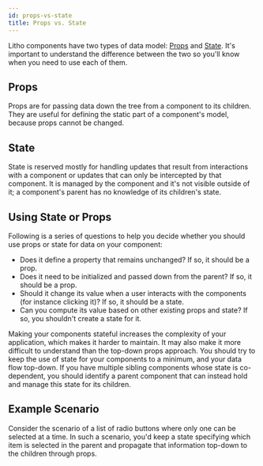 ```yaml
---
id: props-vs-state
title: Props vs. State
---
```


Litho components have two types of data model: [Props](../mainconcepts/passing-data-to-components/props.md) and [State](../mainconcepts/coordinate-state-actions/hoisting-state.md). It's important to understand the difference between the two so you'll know when you need to use each of them.

## Props

Props are for passing data down the tree from a component to its children. They are useful for defining the static part of a component's model, because props cannot be changed.

## State

State is reserved mostly for handling updates that result from interactions with a component or updates that can only be intercepted by that component. It is managed by the component and it's not visible outside of it; a component's parent has no knowledge of its children's state.


## Using State or Props

Following is a series of questions to help you decide whether you should use props or state for data on your component:

* Does it define a property that remains unchanged? If so, it should be a prop.
* Does it need to be initialized and passed down from the parent? If so, it should be a prop.
* Should it change its value when a user interacts with the components (for instance clicking it)? If so, it should be a state.
* Can you compute its value based on other existing props and state? If so, you shouldn't create a state for it.

Making your components stateful increases the complexity of your application, which makes it harder to maintain. It may also make it more difficult to understand than the top-down props approach. You should try to keep the use of state for your components to a minimum, and your data flow top-down. If you have multiple sibling components whose state is co-dependent, you should identify a parent component that can instead hold and manage this state for its children.

## Example Scenario

Consider the scenario of a list of radio buttons where only one can be selected at a time.  In such a scenario, you'd keep a state specifying which item is selected in the parent and propagate that information top-down to the children through props.

